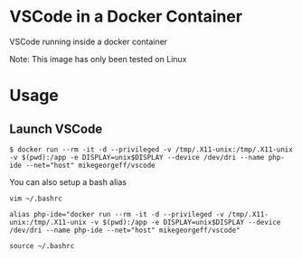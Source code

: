 # VSCode in a Docker Container

VSCode running inside a docker container

Note: This image has only been tested on Linux

# Usage

## Launch VSCode

```console
$ docker run --rm -it -d --privileged -v /tmp/.X11-unix:/tmp/.X11-unix -v $(pwd):/app -e DISPLAY=unix$DISPLAY --device /dev/dri --name php-ide --net="host" mikegeorgeff/vscode
```

You can also setup a bash alias

```
vim ~/.bashrc

alias php-ide="docker run --rm -it -d --privileged -v /tmp/.X11-unix:/tmp/.X11-unix -v $(pwd):/app -e DISPLAY=unix$DISPLAY --device /dev/dri --name php-ide --net="host" mikegeorgeff/vscode"

source ~/.bashrc
```